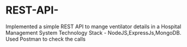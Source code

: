 # REST-API-
Implemented a simple REST API to mange ventilator details in a Hospital Management System Technology Stack - NodeJS,ExpressJs,MongoDB. Used Postman to check the calls
